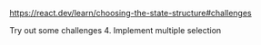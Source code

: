 https://react.dev/learn/choosing-the-state-structure#challenges

Try out some challenges
4. Implement multiple selection
